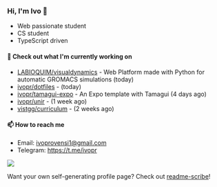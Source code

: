 ### Hi, I'm Ivo 👋

* Web passionate student
* CS student
* TypeScript driven

#### 👷 Check out what I'm currently working on

- [LABIOQUIM/visualdynamics](https://github.com/LABIOQUIM/visualdynamics) - Web Platform made with Python for automatic GROMACS simulations (today)
- [ivopr/dotfiles](https://github.com/ivopr/dotfiles) -  (today)
- [ivopr/tamagui-expo](https://github.com/ivopr/tamagui-expo) - An Expo template with Tamagui (4 days ago)
- [ivopr/unir](https://github.com/ivopr/unir) -  (1 week ago)
- [vistgg/curriculum](https://github.com/vistgg/curriculum) -  (2 weeks ago)

#### 📫 How to reach me

- Email: [ivoprovensi1@gmail.com](mailto://ivoprovensi1@gmail.com)
- Telegram: https://t.me/ivopr

![](https://github-readme-stats.vercel.app/api/top-langs/?username=ivopr&langs_count=10&layout=compact&theme=react&hide_border=true&bg_color=0D1117&title_color=5ce1e6&icon_color=5ce1e6)

Want your own self-generating profile page? Check out [readme-scribe](https://github.com/muesli/readme-scribe)!
